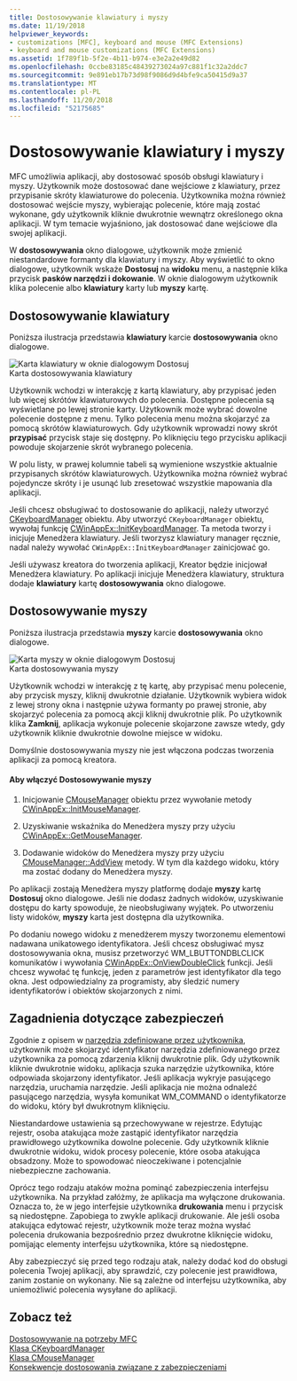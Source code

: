 ```yaml
---
title: Dostosowywanie klawiatury i myszy
ms.date: 11/19/2018
helpviewer_keywords:
- customizations [MFC], keyboard and mouse (MFC Extensions)
- keyboard and mouse customizations (MFC Extensions)
ms.assetid: 1f789f1b-5f2e-4b11-b974-e3e2a2e49d82
ms.openlocfilehash: 0ccbe83185c48439273024a97c881f1c32a2ddc7
ms.sourcegitcommit: 9e891eb17b73d98f9086d9d4bfe9ca50415d9a37
ms.translationtype: MT
ms.contentlocale: pl-PL
ms.lasthandoff: 11/20/2018
ms.locfileid: "52175685"
---
```

# <a name="keyboard-and-mouse-customization"></a>Dostosowywanie klawiatury i myszy

MFC umożliwia aplikacji, aby dostosować sposób obsługi klawiatury i myszy. Użytkownik może dostosować dane wejściowe z klawiatury, przez przypisanie skróty klawiaturowe do polecenia. Użytkownika można również dostosować wejście myszy, wybierając polecenie, które mają zostać wykonane, gdy użytkownik kliknie dwukrotnie wewnątrz określonego okna aplikacji. W tym temacie wyjaśniono, jak dostosować dane wejściowe dla swojej aplikacji.

W **dostosowywania** okno dialogowe, użytkownik może zmienić niestandardowe formanty dla klawiatury i myszy. Aby wyświetlić to okno dialogowe, użytkownik wskaże **Dostosuj** na **widoku** menu, a następnie klika przycisk **pasków narzędzi i dokowanie**. W oknie dialogowym użytkownik klika polecenie albo **klawiatury** karty lub **myszy** kartę.

## <a name="keyboard-customization"></a>Dostosowywanie klawiatury

Poniższa ilustracja przedstawia **klawiatury** karcie **dostosowywania** okno dialogowe.

![Karta klawiatury w oknie dialogowym Dostosuj](../mfc/media/mfcnextkeyboardtab.png "klawiatury karty w oknie dialogowym Dostosuj") <br/>
Karta dostosowywania klawiatury

Użytkownik wchodzi w interakcję z kartą klawiatury, aby przypisać jeden lub więcej skrótów klawiaturowych do polecenia. Dostępne polecenia są wyświetlane po lewej stronie karty. Użytkownik może wybrać dowolne polecenie dostępne z menu. Tylko polecenia menu można skojarzyć za pomocą skrótów klawiaturowych. Gdy użytkownik wprowadzi nowy skrót **przypisać** przycisk staje się dostępny. Po kliknięciu tego przycisku aplikacji powoduje skojarzenie skrót wybranego polecenia.

W polu listy, w prawej kolumnie tabeli są wymienione wszystkie aktualnie przypisanych skrótów klawiaturowych. Użytkownika można również wybrać pojedyncze skróty i je usunąć lub zresetować wszystkie mapowania dla aplikacji.

Jeśli chcesz obsługiwać to dostosowanie do aplikacji, należy utworzyć [CKeyboardManager](../mfc/reference/ckeyboardmanager-class.md) obiektu. Aby utworzyć `CKeyboardManager` obiektu, wywołaj funkcję [CWinAppEx::InitKeyboardManager](../mfc/reference/cwinappex-class.md#initkeyboardmanager). Ta metoda tworzy i inicjuje Menedżera klawiatury. Jeśli tworzysz klawiatury manager ręcznie, nadal należy wywołać `CWinAppEx::InitKeyboardManager` zainicjować go.

Jeśli używasz kreatora do tworzenia aplikacji, Kreator będzie inicjował Menedżera klawiatury. Po aplikacji inicjuje Menedżera klawiatury, struktura dodaje **klawiatury** kartę **dostosowywania** okno dialogowe.

## <a name="mouse-customization"></a>Dostosowywanie myszy

Poniższa ilustracja przedstawia **myszy** karcie **dostosowywania** okno dialogowe.

![Karta myszy w oknie dialogowym Dostosuj](../mfc/media/mfcnextmousetab.png "myszy karty w oknie dialogowym Dostosuj") <br/>
Karta dostosowywania myszy

Użytkownik wchodzi w interakcję z tę kartę, aby przypisać menu polecenie, aby przycisk myszy, kliknij dwukrotnie działanie. Użytkownik wybiera widok z lewej strony okna i następnie używa formanty po prawej stronie, aby skojarzyć polecenia za pomocą akcji kliknij dwukrotnie plik. Po użytkownik klika **Zamknij**, aplikacja wykonuje polecenie skojarzone zawsze wtedy, gdy użytkownik kliknie dwukrotnie dowolne miejsce w widoku.

Domyślnie dostosowywania myszy nie jest włączona podczas tworzenia aplikacji za pomocą kreatora.

#### <a name="to-enable-mouse-customization"></a>Aby włączyć Dostosowywanie myszy

1. Inicjowanie [CMouseManager](../mfc/reference/cmousemanager-class.md) obiektu przez wywołanie metody [CWinAppEx::InitMouseManager](../mfc/reference/cwinappex-class.md#initmousemanager).

1. Uzyskiwanie wskaźnika do Menedżera myszy przy użyciu [CWinAppEx::GetMouseManager](../mfc/reference/cwinappex-class.md#getmousemanager).

1. Dodawanie widoków do Menedżera myszy przy użyciu [CMouseManager::AddView](../mfc/reference/cmousemanager-class.md#addview) metody. W tym dla każdego widoku, który ma zostać dodany do Menedżera myszy.

Po aplikacji zostają Menedżera myszy platformę dodaje **myszy** kartę **Dostosuj** okno dialogowe. Jeśli nie dodasz żadnych widoków, uzyskiwanie dostępu do karty spowoduje, że nieobsługiwany wyjątek. Po utworzeniu listy widoków, **myszy** karta jest dostępna dla użytkownika.

Po dodaniu nowego widoku z menedżerem myszy tworzonemu elementowi nadawana unikatowego identyfikatora. Jeśli chcesz obsługiwać mysz dostosowywania okna, musisz przetworzyć WM_LBUTTONDBLCLICK komunikatów i wywołania [CWinAppEx::OnViewDoubleClick](../mfc/reference/cwinappex-class.md#onviewdoubleclick) funkcji. Jeśli chcesz wywołać tę funkcję, jeden z parametrów jest identyfikator dla tego okna. Jest odpowiedzialny za programisty, aby śledzić numery identyfikatorów i obiektów skojarzonych z nimi.

## <a name="security-concerns"></a>Zagadnienia dotyczące zabezpieczeń

Zgodnie z opisem w [narzędzia zdefiniowane przez użytkownika](../mfc/user-defined-tools.md), użytkownik może skojarzyć identyfikator narzędzia zdefiniowanego przez użytkownika za pomocą zdarzenia kliknij dwukrotnie plik. Gdy użytkownik kliknie dwukrotnie widoku, aplikacja szuka narzędzie użytkownika, które odpowiada skojarzony identyfikator. Jeśli aplikacja wykryje pasującego narzędzia, uruchamia narzędzie. Jeśli aplikacja nie można odnaleźć pasującego narzędzia, wysyła komunikat WM_COMMAND o identyfikatorze do widoku, który był dwukrotnym kliknięciu.

Niestandardowe ustawienia są przechowywane w rejestrze. Edytując rejestr, osoba atakująca może zastąpić identyfikator narzędzia prawidłowego użytkownika dowolne polecenie. Gdy użytkownik kliknie dwukrotnie widoku, widok procesy polecenie, które osoba atakująca obsadzony. Może to spowodować nieoczekiwane i potencjalnie niebezpieczne zachowania.

Oprócz tego rodzaju ataków można pominąć zabezpieczenia interfejsu użytkownika. Na przykład załóżmy, że aplikacja ma wyłączone drukowania. Oznacza to, że w jego interfejsie użytkownika **drukowania** menu i przycisk są niedostępne. Zapobiega to zwykle aplikacji drukowanie. Ale jeśli osoba atakująca edytować rejestr, użytkownik może teraz można wysłać polecenia drukowania bezpośrednio przez dwukrotne kliknięcie widoku, pomijając elementy interfejsu użytkownika, które są niedostępne.

Aby zabezpieczyć się przed tego rodzaju atak, należy dodać kod do obsługi polecenia Twojej aplikacji, aby sprawdzić, czy polecenie jest prawidłowa, zanim zostanie on wykonany. Nie są zależne od interfejsu użytkownika, aby uniemożliwić polecenia wysyłane do aplikacji.

## <a name="see-also"></a>Zobacz też

[Dostosowywanie na potrzeby MFC](../mfc/customization-for-mfc.md)<br/>
[Klasa CKeyboardManager](../mfc/reference/ckeyboardmanager-class.md)<br/>
[Klasa CMouseManager](../mfc/reference/cmousemanager-class.md)<br/>
[Konsekwencje dostosowania związane z zabezpieczeniami](../mfc/security-implications-of-customization.md)

